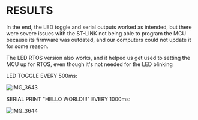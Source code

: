 # RESULTS
In the end, the LED toggle and serial outputs worked as intended, but there were severe issues with the ST-LINK not being able to program the MCU because its firmware was outdated, and our computers could not update it for some reason.

The LED RTOS version also works, and it helped us get used to setting the MCU up for RTOS, even though it's not needed for the LED blinking

LED TOGGLE EVERY 500ms:

![IMG_3643](https://github.com/user-attachments/assets/f2ac19f6-1277-4ddb-8691-f0e6a4b4ebcd)

SERIAL PRINT "HELLO WORLD!!!" EVERY 1000ms:

![IMG_3644](https://github.com/user-attachments/assets/3b6328e4-45fa-442b-853f-ba3faee0f121)
